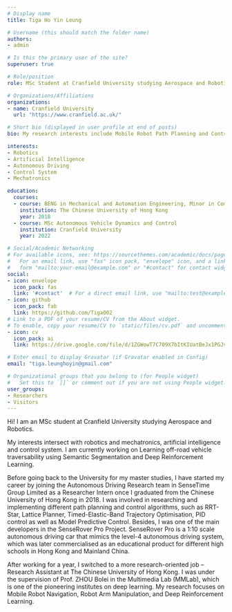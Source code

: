 ```yaml
---
# Display name
title: Tiga Ho Yin Leung

# Username (this should match the folder name)
authors:
- admin

# Is this the primary user of the site?
superuser: true

# Role/position
role: MSc Student at Cranfield University studying Aerospace and Robotics

# Organizations/Affiliations
organizations:
- name: Cranfield University
  url: "https://www.cranfield.ac.uk/"

# Short bio (displayed in user profile at end of posts)
bio: My research interests include Mobile Robot Path Planning and Control, Navigation and Deep RL based Manipulator Control.

interests:
- Robotics
- Artificial Intelligence
- Autonomous Driving
- Control System
- Mechatronics

education:
  courses:
  - course: BENG in Mechanical and Automation Engineering, Minor in Computer Science
    institution: The Chinese University of Hong Kong
    year: 2018
  - course: MSc Autonomous Vehicle Dynamics and Control
    institution: Cranfield University
    year: 2022

# Social/Academic Networking
# For available icons, see: https://sourcethemes.com/academic/docs/page-builder/#icons
#   For an email link, use "fas" icon pack, "envelope" icon, and a link in the
#   form "mailto:your-email@example.com" or "#contact" for contact widget.
social:
- icon: envelope
  icon_pack: fas
  link: '#contact'  # For a direct email link, use "mailto:test@example.org".
- icon: github
  icon_pack: fab
  link: https://github.com/Tiga002
# Link to a PDF of your resume/CV from the About widget.
# To enable, copy your resume/CV to `static/files/cv.pdf` and uncomment the lines below.
- icon: cv
  icon_pack: ai
  link: https://drive.google.com/file/d/1ZGWowT7C709X7bItKIUatBeJx1PGJv7Z/view?usp=sharing

# Enter email to display Gravatar (if Gravatar enabled in Config)
email: "tiga.leunghoyin@gmail.com"

# Organizational groups that you belong to (for People widget)
#   Set this to `[]` or comment out if you are not using People widget.
user_groups:
- Researchers
- Visitors
---
```


Hi! I am an MSc student at Cranfield University studying Aerospace and Robotics.

My interests intersect with robotics and mechatronics, artificial intelligence and control system.
I am currently working on Learning off-road vehicle traversability using Semantic Segmentation and Deep Reinforcement Learning.

Before going back to the University for my master studies, I have started my career by joining the Autonomous Driving Research team in
SenseTime Group Limited as a Researcher Intern once I graduated from the Chinese University of Hong Kong in 2018. I was involved in researching and implementing different path planning and control algorithms, such as RRT-Star, Lattice Planner, Timed-Elastic-Band Trajectory Optimisation, PID control as well as Model Predictive Control. Besides, I was one of the main developers in the SenseRover Pro Project. SenseRover Pro is a 1:10 scale autonomous driving car that mimics the level-4 autonomous driving system, which was later commercialised as an educational product for different high schools in Hong Kong and Mainland China.

After working for a year, I switched to a more research-oriented job – Research Assistant at The Chinese University of Hong
Kong. I was under the supervision of Prof. ZHOU Bolei in the Multimedia Lab (MMLab), which is one of the pioneering institutes
on deep learning. My research focuses on Mobile Robot Navigation, Robot Arm Manipulation, and Deep Reinforcement Learning.
